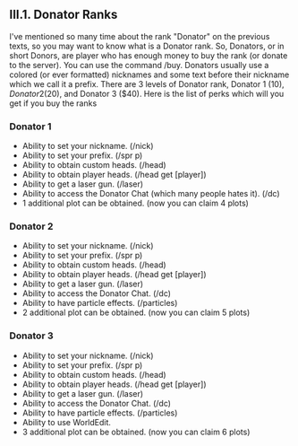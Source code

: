 <h2>III.1. Donator Ranks</h2>

I've mentioned so many time about the rank "Donator" on the previous texts, so you may want to know what is a Donator rank. So, Donators, or in short Donors, are player who has enough money to buy the rank (or donate to the server). You can use the command /buy. Donators usually use a colored (or ever formatted) nicknames and some text before their nickname which we call it a prefix. There are 3 levels of Donator rank, Donator 1 ($10), Donator 2 ($20), and Donator 3 ($40). Here is the list of perks which will you get if you buy the ranks

### Donator 1
- Ability to set your nickname. (/nick)
- Ability to set your prefix. (/spr p)
- Ability to obtain custom heads. (/head)
- Ability to obtain player heads. (/head get [player])
- Ability to get a laser gun. (/laser)
- Ability to access the Donator Chat (which many people hates it). (/dc)
- 1 additional plot can be obtained. (now you can claim 4 plots)

### Donator 2
- Ability to set your nickname. (/nick)
- Ability to set your prefix. (/spr p)
- Ability to obtain custom heads. (/head)
- Ability to obtain player heads. (/head get [player])
- Ability to get a laser gun. (/laser)
- Ability to access the Donator Chat. (/dc)
- Ability to have particle effects. (/particles)
- 2 additional plot can be obtained. (now you can claim 5 plots)

### Donator 3
- Ability to set your nickname. (/nick)
- Ability to set your prefix. (/spr p)
- Ability to obtain custom heads. (/head)
- Ability to obtain player heads. (/head get [player])
- Ability to get a laser gun. (/laser)
- Ability to access the Donator Chat. (/dc)
- Ability to have particle effects. (/particles)
- Ability to use WorldEdit.
- 3 additional plot can be obtained. (now you can claim 6 plots)
